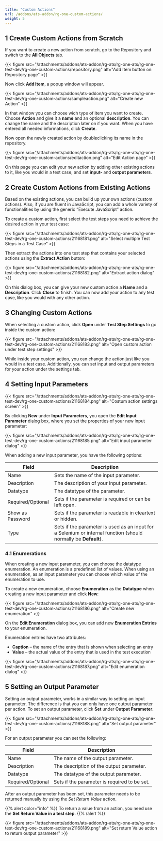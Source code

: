 ```yaml
---
title: "Custom Actions"
url: /addons/ats-addon/rg-one-custom-actions/
weight: 5
---
```


## 1 Create Custom Actions from Scratch

If you want to create a new action from scratch, go to the Repository and switch to the **All Objects** tab.

{{< figure src="/attachments/addons/ats-addon/rg-ats/rg-one-ats/rg-one-test-dev/rg-one-custom-actions/repository.png" alt="Add Item button on Repository page" >}}

Now click **Add Item**, a popup window will appear.

{{< figure src="/attachments/addons/ats-addon/rg-ats/rg-one-ats/rg-one-test-dev/rg-one-custom-actions/sampleaction.png" alt="Create new Action" >}}

In that window you can choose wich type of item you want to create.
Choose **Action** and give it a **name** and an optional **description**. You can change the name and the description later on if you want.
When you have entered all needed informations, click **Create**.

Now open the newly created action by doubleclicking its name in the repository.

{{< figure src="/attachments/addons/ats-addon/rg-ats/rg-one-ats/rg-one-test-dev/rg-one-custom-actions/editaction.png" alt="Edit Action page" >}}

On this page you can edit your new action by adding other existing actions to it, like you would in a test case, and set **input-** and **output parameters**.

## 2 Create Custom Actions from Existing Actions

Based on the existing actions, you can build up your own actions (custom actions). Also, if you are fluent in JavaScript, you can add a whole variety of functionalities by using the generic “Execute JavaScript” action.

To create a custom action, first select the test steps you need to achieve the desired action in your test case:

{{< figure src="/attachments/addons/ats-addon/rg-ats/rg-one-ats/rg-one-test-dev/rg-one-custom-actions/21168181.png" alt="Select multiple Test Steps in a Test Case" >}}

Then extract the actions into one test step that contains your selected actions using the **Extract Action** button:

{{< figure src="/attachments/addons/ats-addon/rg-ats/rg-one-ats/rg-one-test-dev/rg-one-custom-actions/21168182.png" alt="Extract action dialog" >}}

On this dialog box, you can give your new custom action a **Name** and a **Description**. Click **Close** to finish. You can now add your action to any test case, like you would with any other action.

## 3 Changing Custom Actions

When selecting a custom action, click **Open** under **Test Step Settings** to go inside the custom action:

{{< figure src="/attachments/addons/ats-addon/rg-ats/rg-one-ats/rg-one-test-dev/rg-one-custom-actions/21168183.png" alt="Open custom action under test step settings" >}}

While inside your custom action, you can change the action just like you would in a test case. Additionally, you can set input and output parameters for your action under the settings tab.

## 4 Setting Input Parameters

{{< figure src="/attachments/addons/ats-addon/rg-ats/rg-one-ats/rg-one-test-dev/rg-one-custom-actions/21168184.png" alt="Costum action settings screen" >}}

By clicking **New** under **Input Parameters**, you open the **Edit Input Parameter** dialog box, where you set the properties of your new input parameter:

{{< figure src="/attachments/addons/ats-addon/rg-ats/rg-one-ats/rg-one-test-dev/rg-one-custom-actions/21168185.png" alt="Edit input parameter dialog" >}}

When adding a new input parameter, you have the following options:

Field | Description
--- | ---
Name | Sets the name of the input parameter.
Description | The description of your input parameter.
Datatype | The datatype of the parameter.
Required/Optional | Sets if the parameter is required or can be left open.
Show as Password | Sets if the parameter is readable in cleartext or hidden.
Type | Sets if the parameter is used as an input for a Selenium or internal function (should normally be **Default**).

### 4.1 Enumerations

When creating a new input parameter, you can choose the datatype enumeration. An enumeration is a predefined list of values. When using an enumeration, as an input parameter you can choose which value of the enumeration to use.

To create a new enumeration, choose **Enumeration** as the **Datatype** when creating a new input parameter and click **New**:

{{< figure src="/attachments/addons/ats-addon/rg-ats/rg-one-ats/rg-one-test-dev/rg-one-custom-actions/21168186.png" alt="Create new enumeration" >}}

On the **Edit Enumeration** dialog box, you can add new **Enumeration Entries** to your enumeration.

Enumeration entries have two attributes:

* **Caption** – the name of the entry that is shown when selecting an entry
* **Value** – the actual value of the entry that is used in the test execution

{{< figure src="/attachments/addons/ats-addon/rg-ats/rg-one-ats/rg-one-test-dev/rg-one-custom-actions/21168187.png" alt="Edit enumeration dialog" >}}

## 5 Setting an Output Parameter

Setting an output parameter, works in a similar way to setting an input parameter. The difference is that you can only have one output parameter per action. To set an output parameter, click **Set** under **Output Parameter**.

{{< figure src="/attachments/addons/ats-addon/rg-ats/rg-one-ats/rg-one-test-dev/rg-one-custom-actions/21168188.png" alt="Set output parameter" >}}

For an output parameter you can set the following:

Field | Description
--- | ---
Name | The name of the output parameter.
Description | The description of the output parameter.
Datatype | The datatype of the output parameter.
Required/Optional | Sets if the parameter is required to be set.

After an output parameter has been set, this parameter needs to be returned manually by using the *Set Return Value* action.

{{% alert color="info" %}}
To return a value from an action, you need use the **Set Return Value in a test step**.
{{% /alert %}}

{{< figure src="/attachments/addons/ats-addon/rg-ats/rg-one-ats/rg-one-test-dev/rg-one-custom-actions/21168189.png" alt="Set return Value action to return output parameter" >}}
